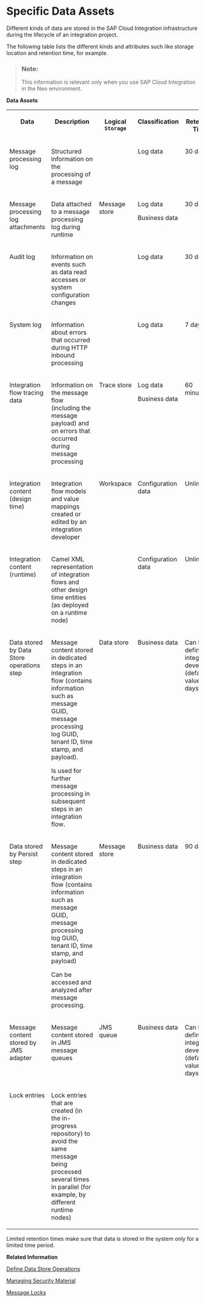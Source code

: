 <!-- loiof9223443fb8b43abb602332d9be94cce -->

# Specific Data Assets

Different kinds of data are stored in the SAP Cloud Integration infrastructure during the lifecycle of an integration project.

The following table lists the different kinds and attributes such like storage location and retention time, for example.

> ### Note:  
> This information is relevant only when you use SAP Cloud Integration in the Neo environment.

**Data Assets**


<table>
<tr>
<th valign="top">

Data



</th>
<th valign="top">

Description



</th>
<th valign="top">

Logical `Storage` 



</th>
<th valign="top">

Classification



</th>
<th valign="top">

Retention Time



</th>
<th valign="top">

Backup Available



</th>
</tr>
<tr>
<td valign="top">

Message processing log



</td>
<td valign="top">

Structured information on the processing of a message



</td>
<td valign="top">



</td>
<td valign="top">

Log data



</td>
<td valign="top">

30 days



</td>
<td valign="top">

14 days



</td>
</tr>
<tr>
<td valign="top">

Message processing log attachments



</td>
<td valign="top">

Data attached to a message processing log during runtime



</td>
<td valign="top">

Message store



</td>
<td valign="top">

Log data

Business data



</td>
<td valign="top">

30 days



</td>
<td valign="top">

14 days



</td>
</tr>
<tr>
<td valign="top">

Audit log



</td>
<td valign="top">

Information on events such as data read accesses or system configuration changes



</td>
<td valign="top">



</td>
<td valign="top">

Log data



</td>
<td valign="top">

30 days



</td>
<td valign="top">

14 days



</td>
</tr>
<tr>
<td valign="top">

System log



</td>
<td valign="top">

Information about errors that occurred during HTTP inbound processing



</td>
<td valign="top">



</td>
<td valign="top">

Log data



</td>
<td valign="top">

7 days



</td>
<td valign="top">

 



</td>
</tr>
<tr>
<td valign="top">

Integration flow tracing data



</td>
<td valign="top">

Information on the message flow \(including the message payload\) and on errors that occurred during message processing



</td>
<td valign="top">

Trace store



</td>
<td valign="top">

Log data

Business data



</td>
<td valign="top">

60 minutes



</td>
<td valign="top">

14 days



</td>
</tr>
<tr>
<td valign="top">

Integration content \(design time\)



</td>
<td valign="top">

Integration flow models and value mappings created or edited by an integration developer



</td>
<td valign="top">

Workspace



</td>
<td valign="top">

Configuration data



</td>
<td valign="top">

Unlimited



</td>
<td valign="top">

14 days



</td>
</tr>
<tr>
<td valign="top">

Integration content \(runtime\)



</td>
<td valign="top">

Camel XML representation of integration flows and other design time entities \(as deployed on a runtime node\)



</td>
<td valign="top">



</td>
<td valign="top">

Configuration data



</td>
<td valign="top">

Unlimited



</td>
<td valign="top">

14 days



</td>
</tr>
<tr>
<td valign="top">

Data stored by Data Store operations step



</td>
<td valign="top">

Message content stored in dedicated steps in an integration flow \(contains information such as message GUID, message processing log GUID, tenant ID, time stamp, and payload\).

Is used for further message processing in subsequent steps in an integration flow.



</td>
<td valign="top">

Data store



</td>
<td valign="top">

Business data



</td>
<td valign="top">

Can be defined by integration developer \(default value: 30 days\)



</td>
<td valign="top">

14 days



</td>
</tr>
<tr>
<td valign="top">

Data stored by Persist step



</td>
<td valign="top">

Message content stored in dedicated steps in an integration flow \(contains information such as message GUID, message processing log GUID, tenant ID, time stamp, and payload\)

Can be accessed and analyzed after message processing.



</td>
<td valign="top">

Message store



</td>
<td valign="top">

Business data



</td>
<td valign="top">

90 days



</td>
<td valign="top">

14 days



</td>
</tr>
<tr>
<td valign="top">

Message content stored by JMS adapter



</td>
<td valign="top">

Message content stored in JMS message queues



</td>
<td valign="top">

JMS queue



</td>
<td valign="top">

Business data



</td>
<td valign="top">

Can be defined by integration developer \(default value: 90 days\)



</td>
<td valign="top">

Not supported



</td>
</tr>
<tr>
<td valign="top">

Lock entries



</td>
<td valign="top">

Lock entries that are created \(in the in-progress repository\) to avoid the same message being processed several times in parallel \(for example, by different runtime nodes\)



</td>
<td valign="top">



</td>
<td valign="top">



</td>
<td valign="top">



</td>
<td valign="top">

14 days



</td>
</tr>
</table>

Limited retention times make sure that data is stored in the system only for a limited time period.

**Related Information**  






[Define Data Store Operations](../Development/define-data-store-operations-79f63a4.md "You can use the data store to temporarily store messages.")



[Managing Security Material](../Operations/managing-security-material-b8ccb53.md "The Manage Security Material area provides an overview of security-related artifacts.")

[Message Locks](../Operations/message-locks-bce9ae0.md "This section allows you to display and manage lock entries that are created (in the in-progress repository) to avoid the same message being processed several times in parallel (for example, by different runtime nodes).")

